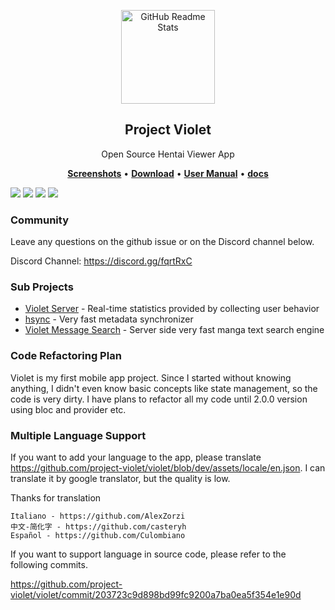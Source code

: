 <p align="center">
 <img width="150px" src="https://raw.githubusercontent.com/project-violet/violet/dev/assets/images/logo.png" align="center" alt="GitHub Readme Stats" />
 <h2 align="center">Project Violet</h2>
  <p align="center">
    Open Source Hentai Viewer App
  </p>
  <p align="center">
    <b><a href="https://github.com/project-violet/violet/wiki/Screenshots">Screenshots</a></b>
    •
    <b><a href="https://github.com/project-violet/violet/releases/latest">Download</a></b>
    •
    <b><a href="/manual">User Manual</a></b>
    •
    <b><a href="/doc">docs</a></b>
  </p>
</p>

[![](https://discordapp.com/api/guilds/713749607472955445/widget.png?style=shield)](https://discord.gg/fqrtRxC)
[![](https://img.shields.io/github/downloads/project-violet/violet/total.svg)](https://gitHub.com/project-violet/violet/releases)
[![](https://img.shields.io/github/v/release/project-violet/violet)](https://github.com/project-violet/violet/releases/latest)
![](https://img.shields.io/tokei/lines/github/project-violet/violet)

### Community

Leave any questions on the github issue or on the Discord channel below.

Discord Channel: https://discord.gg/fqrtRxC

### Sub Projects

 - [Violet Server](https://github.com/project-violet/violet-server) - Real-time statistics provided by collecting user behavior
 - [hsync](https://github.com/project-violet/hsync) - Very fast metadata synchronizer
 - [Violet Message Search](https://github.com/project-violet/violet-message-search) - Server side very fast manga text search engine

### Code Refactoring Plan

Violet is my first mobile app project.
Since I started without knowing anything, I didn't even know basic concepts like state management, so the code is very dirty.
I have plans to refactor all my code until 2.0.0 version using bloc and provider etc.

### Multiple Language Support

If you want to add your language to the app,
please translate https://github.com/project-violet/violet/blob/dev/assets/locale/en.json.
I can translate it by google translator, but the quality is low.

Thanks for translation

```
Italiano - https://github.com/AlexZorzi
中文-简化字 - https://github.com/casteryh
Español - https://github.com/Culombiano
```

If you want to support language in source code, please refer to the following commits.

https://github.com/project-violet/violet/commit/203723c9d898bd99fc9200a7ba0ea5f354e1e90d
